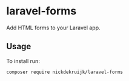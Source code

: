 # laravel-forms
Add HTML forms to your Laravel app.

## Usage
To install run:

```composer require nickdekruijk/laravel-forms```
